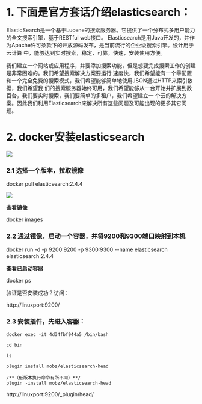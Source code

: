 # 1. 下面是官方套话介绍elasticsearch：

ElasticSearch是一个基于Lucene的搜索服务器。它提供了一个分布式多用户能力的全文搜索引擎，基于RESTful web接口。
Elasticsearch是用Java开发的，并作为Apache许可条款下的开放源码发布，是当前流行的企业级搜索引擎。设计用于云计算
中，能够达到实时搜索，稳定，可靠，快速，安装使用方便。

我们建立一个网站或应用程序，并要添加搜索功能，但是想要完成搜索工作的创建是非常困难的。我们希望搜索解决方案要运行
速度快，我们希望能有一个零配置和一个完全免费的搜索模式，我们希望能够简单地使用JSON通过HTTP来索引数据，我们希望我
们的搜索服务器始终可用，我们希望能够从一台开始并扩展到数百台，我们要实时搜索，我们要简单的多租户，我们希望建立一
个云的解决方案。因此我们利用Elasticsearch来解决所有这些问题及可能出现的更多其它问题。

# 2. docker安装elasticsearch

![](https://images2018.cnblogs.com/blog/546172/201803/546172-20180319184654784-2073785322.png)

### 2.1 选择一个版本，拉取镜像

docker pull elasticsearch:2.4.4

![](https://images2018.cnblogs.com/blog/546172/201803/546172-20180319184728844-824596594.png)

**查看镜像** 

docker images

### 2.2 通过镜像，启动一个容器，并将9200和9300端口映射到本机

docker run -d -p 9200:9200 -p 9300:9300 --name elasticsearch elasticsearch:2.4.4

**查看已启动容器**

docker ps

验证是否安装成功？访问：

http://linuxport:9200/

### 2.3 安装插件，先进入容器：

    docker exec -it 4d34fbf944a5 /bin/bash
    
    cd bin
    
    ls
    
    plugin install mobz/elasticsearch-head
     
    /**（低版本执行命令有所不同）**/
    plugin -install mobz/elasticsearch-head
    
http://linuxport:9200/_plugin/head/


